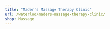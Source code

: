 ```yaml
---
title: "Mader's Massage Therapy Clinic"
url: /waterloo/maders-massage-therapy-clinic/
shop: Massage
---
```

